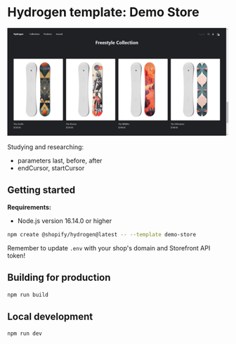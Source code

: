 # Hydrogen template: Demo Store

![Result Image](./public/result-image-3.png)

Studying and researching:

- parameters last, before, after
- endCursor, startCursor

## Getting started

**Requirements:**

- Node.js version 16.14.0 or higher

```bash
npm create @shopify/hydrogen@latest -- --template demo-store
```

Remember to update `.env` with your shop's domain and Storefront API token!

## Building for production

```bash
npm run build
```

## Local development

```bash
npm run dev
```
